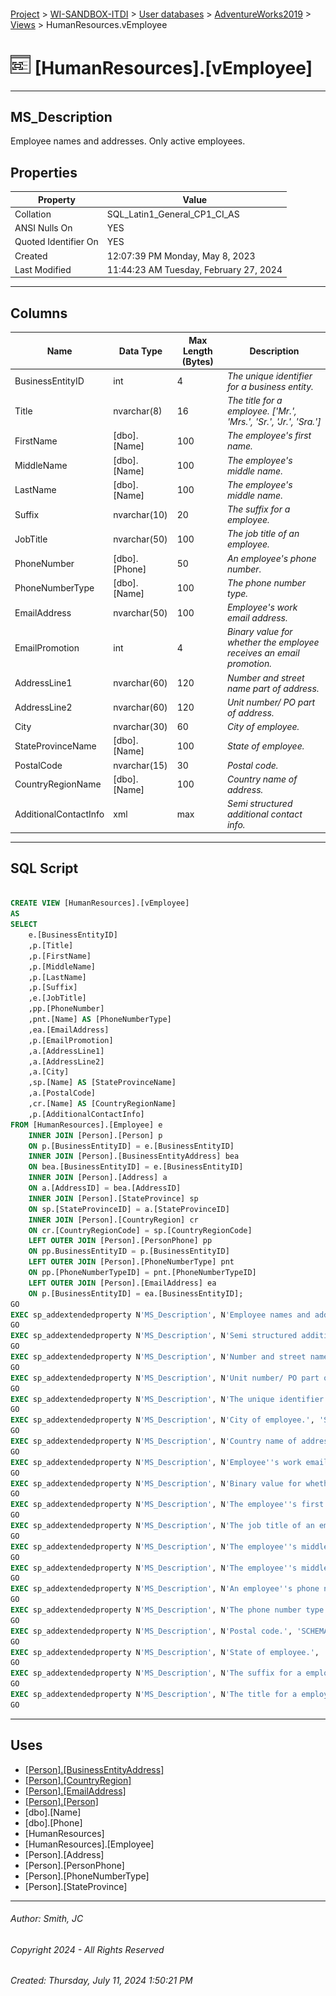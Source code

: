 #### 

[Project](../../../../index.md) > [WI-SANDBOX-ITDI](../../../index.md) > [User databases](../../index.md) > [AdventureWorks2019](../index.md) > [Views](Views.md) > HumanResources.vEmployee

# ![Views](../../../../Images/View32.png) [HumanResources].[vEmployee]

---

## <a name="#description"></a>MS_Description

Employee names and addresses. Only active employees.

## <a name="#properties"></a>Properties

| Property | Value |
|---|---|
| Collation | SQL_Latin1_General_CP1_CI_AS |
| ANSI Nulls On | YES |
| Quoted Identifier On | YES |
| Created | 12:07:39 PM Monday, May 8, 2023 |
| Last Modified | 11:44:23 AM Tuesday, February 27, 2024 |


---

## <a name="#columns"></a>Columns

| Name | Data Type | Max Length (Bytes) | Description |
|---|---|---|---|
| BusinessEntityID | int | 4 | _The unique identifier for a business entity._ |
| Title | nvarchar(8) | 16 | _The title for a employee. ['Mr.', 'Mrs.', 'Sr.', 'Jr.', 'Sra.']_ |
| FirstName | [dbo].[Name] | 100 | _The employee's first name._ |
| MiddleName | [dbo].[Name] | 100 | _The employee's middle name._ |
| LastName | [dbo].[Name] | 100 | _The employee's middle name._ |
| Suffix | nvarchar(10) | 20 | _The suffix for a employee._ |
| JobTitle | nvarchar(50) | 100 | _The job title of an employee._ |
| PhoneNumber | [dbo].[Phone] | 50 | _An employee's phone number._ |
| PhoneNumberType | [dbo].[Name] | 100 | _The phone number type._ |
| EmailAddress | nvarchar(50) | 100 | _Employee's work email address._ |
| EmailPromotion | int | 4 | _Binary value for whether the employee receives an email promotion._ |
| AddressLine1 | nvarchar(60) | 120 | _Number and street name part of address._ |
| AddressLine2 | nvarchar(60) | 120 | _Unit number/ PO part of address._ |
| City | nvarchar(30) | 60 | _City of employee._ |
| StateProvinceName | [dbo].[Name] | 100 | _State of employee._ |
| PostalCode | nvarchar(15) | 30 | _Postal code._ |
| CountryRegionName | [dbo].[Name] | 100 | _Country name of address._ |
| AdditionalContactInfo | xml | max | _Semi structured additional contact info._ |


---

## <a name="#sqlscript"></a>SQL Script

```sql

CREATE VIEW [HumanResources].[vEmployee] 
AS 
SELECT 
    e.[BusinessEntityID]
    ,p.[Title]
    ,p.[FirstName]
    ,p.[MiddleName]
    ,p.[LastName]
    ,p.[Suffix]
    ,e.[JobTitle]  
    ,pp.[PhoneNumber]
    ,pnt.[Name] AS [PhoneNumberType]
    ,ea.[EmailAddress]
    ,p.[EmailPromotion]
    ,a.[AddressLine1]
    ,a.[AddressLine2]
    ,a.[City]
    ,sp.[Name] AS [StateProvinceName] 
    ,a.[PostalCode]
    ,cr.[Name] AS [CountryRegionName] 
    ,p.[AdditionalContactInfo]
FROM [HumanResources].[Employee] e
	INNER JOIN [Person].[Person] p
	ON p.[BusinessEntityID] = e.[BusinessEntityID]
    INNER JOIN [Person].[BusinessEntityAddress] bea 
    ON bea.[BusinessEntityID] = e.[BusinessEntityID] 
    INNER JOIN [Person].[Address] a 
    ON a.[AddressID] = bea.[AddressID]
    INNER JOIN [Person].[StateProvince] sp 
    ON sp.[StateProvinceID] = a.[StateProvinceID]
    INNER JOIN [Person].[CountryRegion] cr 
    ON cr.[CountryRegionCode] = sp.[CountryRegionCode]
    LEFT OUTER JOIN [Person].[PersonPhone] pp
    ON pp.BusinessEntityID = p.[BusinessEntityID]
    LEFT OUTER JOIN [Person].[PhoneNumberType] pnt
    ON pp.[PhoneNumberTypeID] = pnt.[PhoneNumberTypeID]
    LEFT OUTER JOIN [Person].[EmailAddress] ea
    ON p.[BusinessEntityID] = ea.[BusinessEntityID];
GO
EXEC sp_addextendedproperty N'MS_Description', N'Employee names and addresses. Only active employees.', 'SCHEMA', N'HumanResources', 'VIEW', N'vEmployee', NULL, NULL
GO
EXEC sp_addextendedproperty N'MS_Description', N'Semi structured additional contact info.', 'SCHEMA', N'HumanResources', 'VIEW', N'vEmployee', 'COLUMN', N'AdditionalContactInfo'
GO
EXEC sp_addextendedproperty N'MS_Description', N'Number and street name part of address.', 'SCHEMA', N'HumanResources', 'VIEW', N'vEmployee', 'COLUMN', N'AddressLine1'
GO
EXEC sp_addextendedproperty N'MS_Description', N'Unit number/ PO part of address.', 'SCHEMA', N'HumanResources', 'VIEW', N'vEmployee', 'COLUMN', N'AddressLine2'
GO
EXEC sp_addextendedproperty N'MS_Description', N'The unique identifier for a business entity.', 'SCHEMA', N'HumanResources', 'VIEW', N'vEmployee', 'COLUMN', N'BusinessEntityID'
GO
EXEC sp_addextendedproperty N'MS_Description', N'City of employee.', 'SCHEMA', N'HumanResources', 'VIEW', N'vEmployee', 'COLUMN', N'City'
GO
EXEC sp_addextendedproperty N'MS_Description', N'Country name of address.', 'SCHEMA', N'HumanResources', 'VIEW', N'vEmployee', 'COLUMN', N'CountryRegionName'
GO
EXEC sp_addextendedproperty N'MS_Description', N'Employee''s work email address.', 'SCHEMA', N'HumanResources', 'VIEW', N'vEmployee', 'COLUMN', N'EmailAddress'
GO
EXEC sp_addextendedproperty N'MS_Description', N'Binary value for whether the employee receives an email promotion.', 'SCHEMA', N'HumanResources', 'VIEW', N'vEmployee', 'COLUMN', N'EmailPromotion'
GO
EXEC sp_addextendedproperty N'MS_Description', N'The employee''s first name.', 'SCHEMA', N'HumanResources', 'VIEW', N'vEmployee', 'COLUMN', N'FirstName'
GO
EXEC sp_addextendedproperty N'MS_Description', N'The job title of an employee.', 'SCHEMA', N'HumanResources', 'VIEW', N'vEmployee', 'COLUMN', N'JobTitle'
GO
EXEC sp_addextendedproperty N'MS_Description', N'The employee''s middle name.', 'SCHEMA', N'HumanResources', 'VIEW', N'vEmployee', 'COLUMN', N'LastName'
GO
EXEC sp_addextendedproperty N'MS_Description', N'The employee''s middle name.', 'SCHEMA', N'HumanResources', 'VIEW', N'vEmployee', 'COLUMN', N'MiddleName'
GO
EXEC sp_addextendedproperty N'MS_Description', N'An employee''s phone number.', 'SCHEMA', N'HumanResources', 'VIEW', N'vEmployee', 'COLUMN', N'PhoneNumber'
GO
EXEC sp_addextendedproperty N'MS_Description', N'The phone number type.', 'SCHEMA', N'HumanResources', 'VIEW', N'vEmployee', 'COLUMN', N'PhoneNumberType'
GO
EXEC sp_addextendedproperty N'MS_Description', N'Postal code.', 'SCHEMA', N'HumanResources', 'VIEW', N'vEmployee', 'COLUMN', N'PostalCode'
GO
EXEC sp_addextendedproperty N'MS_Description', N'State of employee.', 'SCHEMA', N'HumanResources', 'VIEW', N'vEmployee', 'COLUMN', N'StateProvinceName'
GO
EXEC sp_addextendedproperty N'MS_Description', N'The suffix for a employee.', 'SCHEMA', N'HumanResources', 'VIEW', N'vEmployee', 'COLUMN', N'Suffix'
GO
EXEC sp_addextendedproperty N'MS_Description', N'The title for a employee. [''Mr.'', ''Mrs.'', ''Sr.'', ''Jr.'', ''Sra.'']', 'SCHEMA', N'HumanResources', 'VIEW', N'vEmployee', 'COLUMN', N'Title'
GO

```


---

## <a name="#uses"></a>Uses

* [[Person].[BusinessEntityAddress]](../Tables/Person_BusinessEntityAddress.md)
* [[Person].[CountryRegion]](../Tables/Person_CountryRegion.md)
* [[Person].[EmailAddress]](../Tables/Person_EmailAddress.md)
* [[Person].[Person]](../Tables/Person_Person.md)
* [dbo].[Name]
* [dbo].[Phone]
* [HumanResources]
* [HumanResources].[Employee]
* [Person].[Address]
* [Person].[PersonPhone]
* [Person].[PhoneNumberType]
* [Person].[StateProvince]


---

###### Author:  Smith, JC

###### Copyright 2024 - All Rights Reserved

###### Created: Thursday, July 11, 2024 1:50:21 PM


